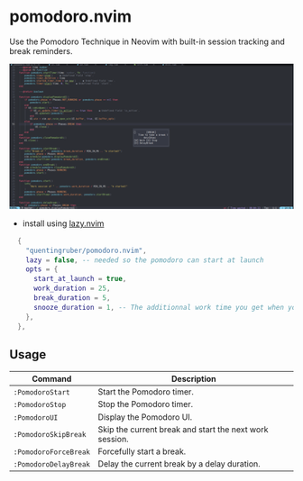# pomodoro.nvim

Use the Pomodoro Technique in Neovim with built-in session tracking and break reminders.

![Preview](./preview.png)

- install using [lazy.nvim](https://github.com/folke/lazy.nvim)

```lua
  {
    "quentingruber/pomodoro.nvim",
    lazy = false, -- needed so the pomodoro can start at launch
    opts = {
      start_at_launch = true,
      work_duration = 25,
      break_duration = 5,
      snooze_duration = 1, -- The additionnal work time you get when you delay a break
    },
  },

```

## Usage

| Command               | Description                                             |
| --------------------- | ------------------------------------------------------- |
| `:PomodoroStart`      | Start the Pomodoro timer.                               |
| `:PomodoroStop`       | Stop the Pomodoro timer.                                |
| `:PomodoroUI`         | Display the Pomodoro UI.                                |
| `:PomodoroSkipBreak`  | Skip the current break and start the next work session. |
| `:PomodoroForceBreak` | Forcefully start a break.                               |
| `:PomodoroDelayBreak` | Delay the current break by a delay duration.            |
